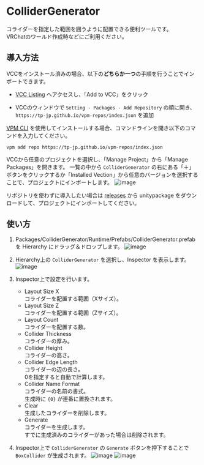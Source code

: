 # ColliderGenerator

コライダーを指定した範囲を囲うように配置できる便利ツールです。  
VRChatのワールド作成時などにご利用ください。

## 導入方法

VCCをインストール済みの場合、以下の**どちらか一つ**の手順を行うことでインポートできます。

- [VCC Listing](https://tp-jp.github.io/vpm-repos/) へアクセスし、「Add to VCC」をクリック

- VCCのウィンドウで `Setting - Packages - Add Repository` の順に開き、 `https://tp-jp.github.io/vpm-repos/index.json` を追加

[VPM CLI](https://vcc.docs.vrchat.com/vpm/cli/) を使用してインストールする場合、コマンドラインを開き以下のコマンドを入力してください。

```
vpm add repo https://tp-jp.github.io/vpm-repos/index.json
```

VCCから任意のプロジェクトを選択し、「Manage Project」から「Manage Packages」を開きます。
一覧の中から `ColliderGenerator` の右にある「＋」ボタンをクリックするか「Installed Vection」から任意のバージョンを選択することで、プロジェクトにインポートします。 
![image](https://github.com/tp-jp/collider-generator/assets/130125691/2a843034-1732-4628-b679-c05a5c5208ad)

リポジトリを使わずに導入したい場合は [releases](https://github.com/tp-jp/collider-generator/releases) から unitypackage をダウンロードして、プロジェクトにインポートしてください。

## 使い方

1. Packages/ColliderGenerator/Runtime/Prefabs/ColliderGenerator.prefab を Hierarchy にドラッグ＆ドロップします。
![image](https://github.com/tp-jp/collider-generator/assets/130125691/43902069-e2d4-482d-826c-07c919c04a00)

2. Hierarchy上の `ColliderGenerator` を選択し、Inspector を表示します。
![image](https://github.com/tp-jp/collider-generator/assets/130125691/ad6562bf-e282-44b7-a4e7-5c726e11701a)

3. Inspector上で設定を行います。
   - Layout Size X  
     コライダーを配置する範囲（Xサイズ）。
   - Layout Size Z  
     コライダーを配置する範囲（Zサイズ）。
   - Layout Count  
     コライダーを配置する数。
   - Collider Thickness  
     コライダーの厚み。
   - Collider Height  
     コライダーの高さ。
   - Collider Edge Length  
     コライダーの辺の長さ。  
     0を指定すると自動で計算します。
   - Collider Name Format  
     コライダーの名前の書式。  
     生成時に `{0}` が連番に置換されます。
   - Clear  
     生成したコライダーを削除します。
   - Generate  
     コライダーを生成します。  
     すでに生成済みのコライダーがあった場合は削除されます。

4. Inspector上で `ColliderGenerator` の `Generate` ボタンを押下することで `BoxCollider` が生成されます。
![image](https://github.com/tp-jp/collider-generator/assets/130125691/fbbebae1-bec1-4e54-98ea-fdc127412f4c)
![image](https://github.com/tp-jp/collider-generator/assets/130125691/9685ccc6-9ee5-45a5-ac4f-236e70f34ab5)

